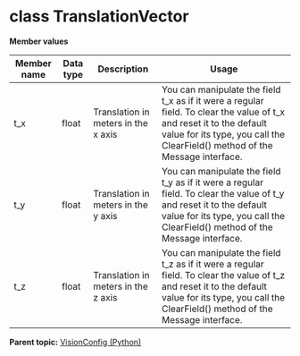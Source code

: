 # class TranslationVector

 **Member values** 

|Member name|Data type|Description|Usage|
|-----------|---------|-----------|-----|
|t\_x|float|Translation in meters in the x axis|You can manipulate the field t\_x as if it were a regular field. To clear the value of t\_x and reset it to the default value for its type, you call the ClearField\(\) method of the Message interface.|
|t\_y|float|Translation in meters in the y axis|You can manipulate the field t\_y as if it were a regular field. To clear the value of t\_y and reset it to the default value for its type, you call the ClearField\(\) method of the Message interface.|
|t\_z|float|Translation in meters in the z axis|You can manipulate the field t\_z as if it were a regular field. To clear the value of t\_z and reset it to the default value for its type, you call the ClearField\(\) method of the Message interface.|

**Parent topic:** [VisionConfig \(Python\)](../../summary_pages/VisionConfig.md)

